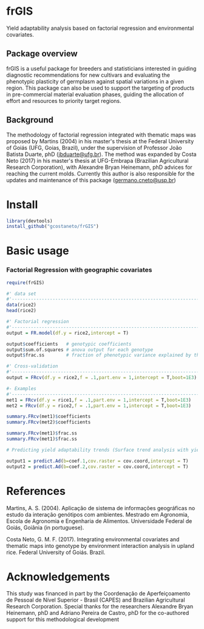 # frGIS
Yield adaptability analysis based on factorial regression and environmental covariates.

##  Package overview 
frGIS is a useful package for breeders and statisticians interested in guiding diagnostic recommendations for new cultivars and evaluating the phenotypic plasticity of germplasm against spatial variations in a given region. This package can also be used to support the targeting of products in pre-commercial material evaluation phases, guiding the allocation of effort and resources to priority target regions.

## Background

The methodology of factorial regression integrated with thematic maps was proposed by Martins (2004) in his master's thesis at the Federal University of Goiás (UFG, Goias, Brazil), under the supervision of Professor João Batista Duarte, phD (jbduarte@ufg.br). The method was expanded by Costa Neto (2017) in his master's thesis at UFG-Embrapa (Brazilian Agricultural Research Corporation), with Alexandre Bryan Heinemann, phD advices for reaching the current molds. Currently this author is also responsible for the updates and maintenance of this package (germano.cneto@usp.br)

# Install
```R
library(devtools)
install_github("gcostaneto/frGIS")
```
# Basic usage

### Factorial Regression with geographic covariates

```R
require(frGIS)

#' data set
#'--------------------------------------------------------------------------
data(rice2)
head(rice2)

#' Factorial regression
#'--------------------------------------------------------------------------
output = FR.model(df.y = rice2,intercept = T)

output$coefficients   # genotypic coefficients
output$sum.of.squares # anova output for each genotype
output$frac.ss        # fraction of phenotypic variance explained by the effect of environment covariates

#' Cross-validation
#'--------------------------------------------------------------------------
output = FRcv(df.y = rice2,f = .1,part.env = 1,intercept = T,boot=1E3) # 1000-boot, leaving one environment out plus 10% of the genotypes

#- Examples
#'--------------------------------------------------------------------------
met1 = FRcv(df.y = rice1,f = .1,part.env = 1,intercept = T,boot=1E3) 
met2 = FRcv(df.y = rice2,f = .1,part.env = 1,intercept = T,boot=1E3) 

summary.FRcv(met1)$coefficients
summary.FRcv(met2)$coefficients

summary.FRcv(met1)$frac.ss
summary.FRcv(met1)$frac.ss

# Predicting yield adaptability trends (Surface trend analysis with yield adaptability)

output1 = predict.Ad(b=coef.1,cov.raster = cov.coord,intercept = T)
output2 = predict.Ad(b=coef.2,cov.raster = cov.coord,intercept = T)

```

# References

Martins, A. S. (2004). Aplicação de sistema de informações geográficas no estudo da interação genótipos com ambientes. Mestrado em Agronomia, Escola de Agronomia e Engenharia de Alimentos. Universidade Federal de Goiás, Goiânia (in portuguese).

Costa Neto, G. M. F. (2017). Integrating environmental covariates and thematic maps into genotype by environment interaction analysis in upland rice. Federal University of Goiás. Brazil.

# Acknowledgements

This study was financed in part by the Coordenação de Aperfeiçoamento de Pessoal de Nível Superior - Brasil (CAPES) and Brazilian Agricultural Research Corporation. Special thanks for the researchers Alexandre Bryan Heinemann, phD and Adriano Pereira de Castro, phD for the co-authored support for this methodological development

